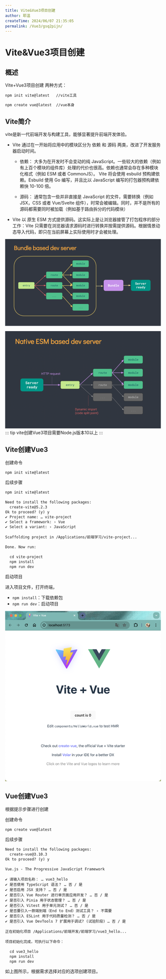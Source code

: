 ```yaml
---
title: Vite&Vue3项目创建
author: 耶温
createTime: 2024/06/07 21:35:05
permalink: /Vue3/gsq2pijn/
---
```

# Vite&Vue3项目创建

## 概述

Vite+Vue3项目创建 两种方式：

```shell
npm init vite@latest   //vite工具
```
```shell
npm create vue@latest  //vue本身
```

## Vite简介
vite是新一代前端开发与构建工具，能够显著提升前端开发体验。

-   Vite 通过在一开始将应用中的模块区分为 依赖 和 源码 两类，改进了开发服务器启动时间。
    -   依赖： 大多为在开发时不会变动的纯 JavaScript。一些较大的依赖（例如有上百个模块的组件库）处理的代价也很高。依赖也通常会存在多种模块化格式（例如 ESM 或者 CommonJS）。
Vite 将会使用 esbuild 预构建依赖。Esbuild 使用 Go 编写，并且比以 JavaScript 编写的打包器预构建依赖快 10-100 倍。


    -   源码： 通常包含一些并非直接是 JavaScript 的文件，需要转换（例如 JSX，CSS 或者 Vue/Svelte 组件），时常会被编辑。同时，并不是所有的源码都需要同时被加载（例如基于路由拆分的代码模块）

-   Vite 以 原生 ESM 方式提供源码。这实际上是让浏览器接管了打包程序的部分工作：Vite 只需要在浏览器请求源码时进行转换并按需提供源码。根据情景动态导入代码，即只在当前屏幕上实际使用时才会被处理。

![alt text](images/image-9.png)

![alt text](images/image-10.png)
::: tip
vite创建Vue3项目需要Node.js版本10以上
:::



## Vite创建Vue3

创建命令

```shell
npm init vite@latest

```

后续步骤

```shell
npm init vite@latest

Need to install the following packages:
  create-vite@5.2.3
Ok to proceed? (y) y
✔ Project name: … vite-project
✔ Select a framework: › Vue
✔ Select a variant: › JavaScript

Scaffolding project in /Applications/前端学习/vite-project...

Done. Now run:

  cd vite-project
  npm install
  npm run dev
```

启动项目

进入项目文件，打开终端，

-   `npm install`：下载依赖包
-   `npm run dev`：启动项目

![alt text](images/image-11.png)



## Vue创建Vue3

根据提示步骤进行创建

创建命令

```shell
npm create vue@latest
```

后续步骤

```shell
Need to install the following packages:
  create-vue@3.10.3
Ok to proceed? (y) y

Vue.js - The Progressive JavaScript Framework

✔ 请输入项目名称： … vue3_hello
✔ 是否使用 TypeScript 语法？ … 否 / 是
✔ 是否启用 JSX 支持？ … 否 / 是
✔ 是否引入 Vue Router 进行单页面应用开发？ … 否 / 是
✔ 是否引入 Pinia 用于状态管理？ … 否 / 是
✔ 是否引入 Vitest 用于单元测试？ … 否 / 是
✔ 是否要引入一款端到端（End to End）测试工具？ › 不需要
✔ 是否引入 ESLint 用于代码质量检测？ … 否 / 是
✔ 是否引入 Vue DevTools 7 扩展用于调试? (试验阶段) … 否 / 是

正在初始化项目 /Applications/前端开发/前端学习/vue3_hello...

项目初始化完成，可执行以下命令：

  cd vue3_hello
  npm install
  npm run dev

```
如上图所示，根据需求选择对应的选项创建项目。
